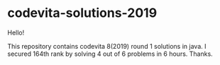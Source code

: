 # codevita-solutions-2019

Hello!

This repository contains codevita 8(2019) round 1 solutions in java.
I secured 164th rank by solving 4 out of 6 problems in 6 hours.
Thanks.
